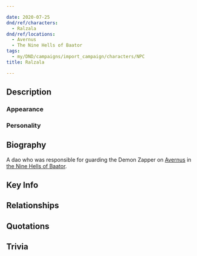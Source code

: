 ```yaml
---

date: 2020-07-25
dnd/ref/characters:
  - Ralzala
dnd/ref/locations:
  - Avernus
  - The Nine Hells of Baator
tags:
  - my/DND/campaigns/import_campaign/characters/NPC
title: Ralzala

---
```


## Description

### Appearance

### Personality

## Biography

A dao who was responsible for guarding the Demon Zapper on [Avernus](/dnd/locations/avernus) in [the Nine Hells of Baator](the-nine-hells-of-baator.md).

## Key Info

## Relationships

## Quotations

## Trivia

